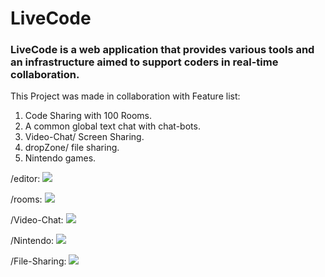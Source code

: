 # LiveCode
### LiveCode is a web application that provides various tools and an infrastructure aimed to support coders in real-time collaboration.
This Project was made in collaboration with
Feature list:
1. Code Sharing with 100 Rooms.
2. A common global text chat with chat-bots.
3. Video-Chat/ Screen Sharing.
4. dropZone/ file sharing.
5. Nintendo games.

/editor: 
![](https://i.imgur.com/RCDdCcE.png)

/rooms:
![](https://i.imgur.com/LkPmY23.png)


/Video-Chat:
![](https://i.imgur.com/7OwOdyj.png)

/Nintendo:
![](https://i.imgur.com/DuAxeAT.png)

/File-Sharing:
![](https://i.imgur.com/mbO1TGQ.png)

